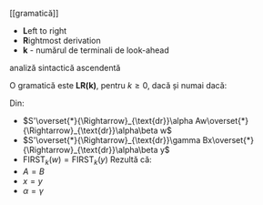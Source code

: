[[gramatică]]

- **L**eft to right
- **R**ightmost derivation
- **k** - numărul de terminali de look-ahead

analiză sintactică ascendentă

O gramatică este **LR(k)**, pentru $k\ge 0$, dacă și numai dacă:

Din:
- $S'\overset{*}{\Rightarrow}_{\text{dr}}\alpha Aw\overset{*}{\Rightarrow}_{\text{dr}}\alpha\beta w$
- $S'\overset{*}{\Rightarrow}_{\text{dr}}\gamma Bx\overset{*}{\Rightarrow}_{\text{dr}}\alpha\beta y$
- $\text{FIRST}_k(w)=\text{FIRST}_k(y)$
Rezultă că:
- $A=B$
- $x=y$
- $\alpha=\gamma$